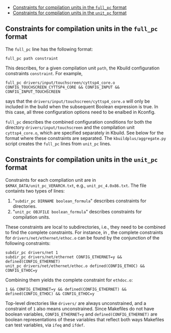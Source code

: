 <!-- START doctoc generated TOC please keep comment here to allow auto update -->
<!-- DON'T EDIT THIS SECTION, INSTEAD RE-RUN doctoc TO UPDATE -->


- [Constraints for compilation units in the `full_pc` format](#constraints-for-compilation-units-in-the-full_pc-format)
- [Constraints for compilation units in the `unit_pc` format](#constraints-for-compilation-units-in-the-unit_pc-format)

<!-- END doctoc generated TOC please keep comment here to allow auto update -->

## Constraints for compilation units in the `full_pc` format

The `full_pc` line has the following format:

    full_pc path constraint
    
This describes, for a given compilation unit `path`, the Kbuild configuration constraints `constraint`.  For example,

    full_pc drivers/input/touchscreen/cyttsp4_core.o CONFIG_TOUCHSCREEN_CYTTSP4_CORE && CONFIG_INPUT && CONFIG_INPUT_TOUCHSCREEN

says that the `drivers/input/touchscreen/cyttsp4_core.o` will only be included in the build when the subsequent Boolean expression is true.  In this case, all three configuration options need to be enalbed in Kconfig.

`full_pc` describes the combined configuration conditions for both the directory `drivers/input/touchscreen` and the compilation unit `cyttsp4_core.o`, which are specified separately in Kbuild.  See below for the format where these constraints are separated.  The `kbuildplus/aggregate.py` script creates the `full_pc` lines from `unit_pc` lines.

## Constraints for compilation units in the `unit_pc` format

Constraints for each compliation unit are in `$KMAX_DATA/unit_pc_VERARCH.txt`, e.g., `unit_pc_4.0x86.txt`.  The file containts two types of lines:

1. "`subdir_pc DIRNAME boolean_formula`" describes constraints for directories.
2. "`unit_pc OBJFILE boolean_formula`" describes constraints for
   compilation units.

These constraints are local to subdirectories, i.e., they need to be
combined to find the complete constraints.  For instance, in , the
complete constraints for `drivers/net/ethernet/ethoc.o` can be found by the
conjunction of the following constraints:

    subdir_pc drivers/net 1
    subdir_pc drivers/net/ethernet CONFIG_ETHERNET=y && defined(CONFIG_ETHERNET)
    unit_pc drivers/net/ethernet/ethoc.o defined(CONFIG_ETHOC) && CONFIG_ETHOC=y

Combining them yields the complete constraint for `ethdoc.o`:

    1 && CONFIG_ETHERNET=y && defined(CONFIG_ETHERNET) && defined(CONFIG_ETHOC) && CONFIG_ETHOC=y

Top-level directories like `drivers/` are always unconstrained, and a
constraint of `1` also means unconstrained.  Since Makefiles do not
have boolean variables, `CONFIG_ETHERNET=y` and
`defined(CONFIG_ETHERNET)` are boolean representations of these
variables that reflect both ways Makefiles can test variables, via
`ifeq` and `ifdef`.
